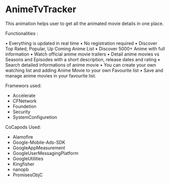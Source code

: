 # AnimeTvTracker
This animation helps user to get all the  animated movie details in one place. 

Functionalities :

 • Everything is updated in real time
 • No registration required
 • Discover Top Rated, Popular, Up Coming Anime List
 • Discover 5000+ Anime with full information
 • Watch official anime movie trailers
 • Detail anime movies vs Seasons and Episodes with a short description, release dates and rating
 • Search detailed informations of anime movie
 • You can create your own watching list and adding Anime Movie to your own Favourite list
 • Save and manage anime movies in your favourite list.

Framewors used:
- Accelerate
- CFNetwork
- Foundetion
- Security
- SystemConfiguretion

CoCapods Used:
- Alamofire
- Google-Mobile-Ads-SDK
- GoogleAppMeasurement
- GoogleUserMessagingPlatform
- GoogleUtilities
- Kingfisher
- nanopb
- PromisesObjC
